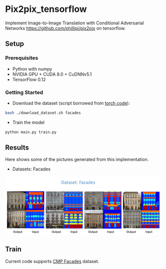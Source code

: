 #  Pix2pix_tensorflow
Implement Image-to-Image Translation with Conditional Adversarial Networks   https://github.com/phillipi/pix2pix on tensorflow.

## Setup

### Prerequisites
- Python with numpy
- NVIDIA GPU + CUDA 8.0 + CuDNNv5.1
- TensorFlow 0.12

### Getting Started
- Download the dataset (script borrowed from [torch code](https://github.com/phillipi/pix2pix/blob/master/datasets/download_dataset.sh)):
```bash
bash ./download_dataset.sh facades
```
- Train the model
```bash
python main.py train.py
```
## Results
Here shows some of the pictures generated from this implementation.

- Datasets: Facades

<img src="./result.png" width="700px"/>


## Train
Current code supports [CMP Facades](http://cmp.felk.cvut.cz/~tylecr1/facade/) dataset.




